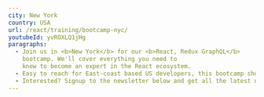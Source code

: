 ```yaml
---
city: New York
country: USA
url: /react/training/bootcamp-nyc/
youtubeId: yvROXLQ1jHg
paragraphs:
  - Join us in <b>New York</b> for our <b>React, Redux GraphQL</b>
    bootcamp. We'll cover everything you need to
    know to become an expert in the React ecosystem.
  - Easy to reach for East-coast based US developers, this bootcamp should be blast!
  - Interested? Signup to the newsletter below and get all the latest news...
---
```


